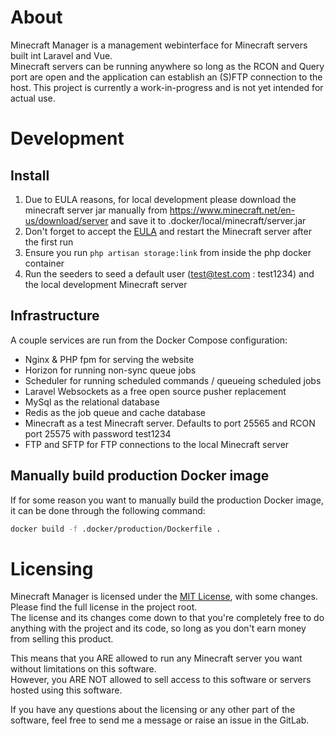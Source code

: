 # About
Minecraft Manager is a management webinterface for Minecraft servers built int Laravel and Vue.  
Minecraft servers can be running anywhere so long as the RCON and Query port are open and the application can establish an (S)FTP connection to the host.
This project is currently a work-in-progress and is not yet intended for actual use.

# Development
## Install
1. Due to EULA reasons, for local development please download the minecraft server jar manually from https://www.minecraft.net/en-us/download/server and save it to .docker/local/minecraft/server.jar
2. Don't forget to accept the [EULA](.docker/local/minecraft/eula.txt) and restart the Minecraft server after the first run
3. Ensure you run `php artisan storage:link` from inside the php docker container
4. Run the seeders to seed a default user (test@test.com : test1234) and the local development Minecraft server

## Infrastructure  
A couple services are run from the Docker Compose configuration:
- Nginx & PHP fpm for serving the website
- Horizon for running non-sync queue jobs
- Scheduler for running scheduled commands / queueing scheduled jobs
- Laravel Websockets as a free open source pusher replacement
- MySql as the relational database
- Redis as the job queue and cache database
- Minecraft as a test Minecraft server. Defaults to port 25565 and RCON port 25575 with password test1234
- FTP and SFTP for FTP connections to the local Minecraft server

## Manually build production Docker image
If for some reason you want to manually build the production Docker image, it can be done through the following command:  
```bash
docker build -f .docker/production/Dockerfile .
```

# Licensing
Minecraft Manager is licensed under the [MIT License](LICENSE), with some changes. Please find the full license in the project root.  
The license and its changes come down to that you're completely free to do anything with the project and its code, so long as you don't earn money from selling this product.

This means that you ARE allowed to run any Minecraft server you want without limitations on this software.  
However, you ARE NOT allowed to sell access to this software or servers hosted using this software.

If you have any questions about the licensing or any other part of the software, feel free to send me a message or raise an issue in the GitLab.
